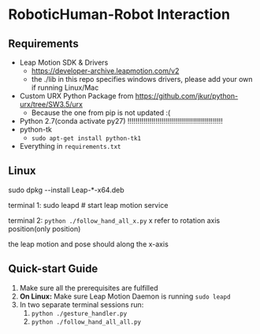 # RoboticHuman-Robot Interaction

## Requirements

- Leap Motion SDK & Drivers
  - https://developer-archive.leapmotion.com/v2
  - the ./lib in this repo specifies windows drivers, please add your own if running Linux/Mac
- Custom URX Python Package from https://github.com/jkur/python-urx/tree/SW3.5/urx
  - Because the one from pip is not updated :(
- Python 2.7(conda activate py27) !!!!!!!!!!!!!!!!!!!!!!!!!!!!!!!!!!!!!!!!!!!!!!!!
- python-tk
  - `sudo apt-get install python-tk1`
- Everything in `requirements.txt`

## Linux

sudo dpkg --install Leap-*-x64.deb

terminal 1: sudo leapd # start leap motion service

terminal 2: `python ./follow_hand_all_x.py` x refer to rotation axis position(only position)

the leap motion and pose should along the x-axis 



## Quick-start Guide
1. Make sure all the prerequisites are fulfilled
2. **On Linux:** Make sure Leap Motion Daemon is running `sudo leapd `
3. In two separate terminal sessions run:
   1. `python ./gesture_handler.py`
   2. `python ./follow_hand_all_all.py`




